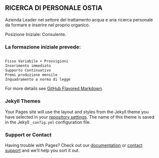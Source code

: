 ## RICERCA DI PERSONALE OSTIA


Azienda Leader nel settore del trattamento acqua e aria ricerca personale da formare e inserire nel proprio organico.

Posizione Iniziale: Consulente.


### La formazione iniziale prevede:

```markdown

Fisso Variabile + Provvigioni
Inserimento immediato
Supporto Continuativo
Premi produzione mensile
Inquadramento a norma di legge

```

For more details see [GitHub Flavored Markdown](https://guides.github.com/features/mastering-markdown/).

### Jekyll Themes

Your Pages site will use the layout and styles from the Jekyll theme you have selected in your [repository settings](https://github.com/giga-123/biosalus-ostia/settings/pages). The name of this theme is saved in the Jekyll `_config.yml` configuration file.

### Support or Contact

Having trouble with Pages? Check out our [documentation](https://docs.github.com/categories/github-pages-basics/) or [contact support](https://support.github.com/contact) and we’ll help you sort it out.
